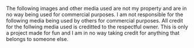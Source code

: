 The following images and other media used are not my property and are in no way being used for commercial purposes.
I am not responsible for the following media being used by others for commercial purposes.
All credit for the follwing media used is creditted to the respectful owner.
This is only a project made for fun and I am in no way taking credit for anything that belongs to someone else.
